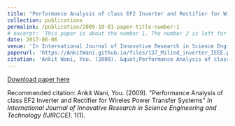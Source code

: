 ```yaml
---
title: "Performance Analysis of class EF2 Inverter and Rectifier for Wireles Power Transfer Systems"
collection: publications
permalink: /publication/2009-10-01-paper-title-number-1
# excerpt: 'This paper is about the number 1. The number 2 is left for future work.'
date: 2017-06-06
venue: 'In International Journal of Innovative Research in Science Engineering and Technology (IJIRCCE)'
paperurl: 'https://AnkitWani.github.io/files/137_Milind_inverter_IEEE.pdf'
citation: 'Ankit Wani, You. (2009). &quot;Performance Analysis of class EF2 Inverter and Rectifier for Wireles Power Transfer Systems.&quot; <i>In International Journal of Innovative Research in Science Engineering and Technology (IJIRCCE)</i>. 1(1).'
---
```

[Download paper here](https://AnkitWani.github.io/files/137_Milind_inverter_IEEE.pdf)

Recommended citation: Ankit Wani, You. (2009). "Performance Analysis of class EF2 Inverter and Rectifier for Wireles Power Transfer Systems" <i>In International Journal of Innovative Research in Science Engineering and Technology (IJIRCCE)</i>. 1(1).
